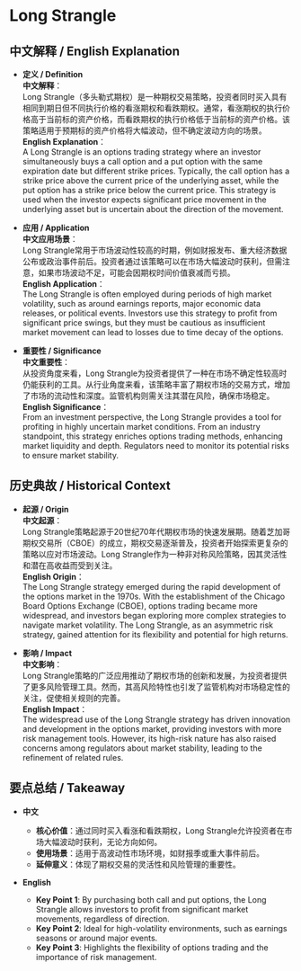 # Long Strangle

## 中文解释 / English Explanation

* **定义 / Definition**  
  **中文解释**：  
  Long Strangle（多头勒式期权）是一种期权交易策略，投资者同时买入具有相同到期日但不同执行价格的看涨期权和看跌期权。通常，看涨期权的执行价格高于当前标的资产价格，而看跌期权的执行价格低于当前标的资产价格。该策略适用于预期标的资产价格将大幅波动，但不确定波动方向的场景。  
  **English Explanation**：  
  A Long Strangle is an options trading strategy where an investor simultaneously buys a call option and a put option with the same expiration date but different strike prices. Typically, the call option has a strike price above the current price of the underlying asset, while the put option has a strike price below the current price. This strategy is used when the investor expects significant price movement in the underlying asset but is uncertain about the direction of the movement.

* **应用 / Application**  
  **中文应用场景**：  
  Long Strangle常用于市场波动性较高的时期，例如财报发布、重大经济数据公布或政治事件前后。投资者通过该策略可以在市场大幅波动时获利，但需注意，如果市场波动不足，可能会因期权时间价值衰减而亏损。  
  **English Application**：  
  The Long Strangle is often employed during periods of high market volatility, such as around earnings reports, major economic data releases, or political events. Investors use this strategy to profit from significant price swings, but they must be cautious as insufficient market movement can lead to losses due to time decay of the options.

* **重要性 / Significance**  
  **中文重要性**：  
  从投资角度来看，Long Strangle为投资者提供了一种在市场不确定性较高时仍能获利的工具。从行业角度来看，该策略丰富了期权市场的交易方式，增加了市场的流动性和深度。监管机构则需关注其潜在风险，确保市场稳定。  
  **English Significance**：  
  From an investment perspective, the Long Strangle provides a tool for profiting in highly uncertain market conditions. From an industry standpoint, this strategy enriches options trading methods, enhancing market liquidity and depth. Regulators need to monitor its potential risks to ensure market stability.

## 历史典故 / Historical Context

* **起源 / Origin**  
  **中文起源**：  
  Long Strangle策略起源于20世纪70年代期权市场的快速发展期。随着芝加哥期权交易所（CBOE）的成立，期权交易逐渐普及，投资者开始探索更复杂的策略以应对市场波动。Long Strangle作为一种非对称风险策略，因其灵活性和潜在高收益而受到关注。  
  **English Origin**：  
  The Long Strangle strategy emerged during the rapid development of the options market in the 1970s. With the establishment of the Chicago Board Options Exchange (CBOE), options trading became more widespread, and investors began exploring more complex strategies to navigate market volatility. The Long Strangle, as an asymmetric risk strategy, gained attention for its flexibility and potential for high returns.

* **影响 / Impact**  
  **中文影响**：  
  Long Strangle策略的广泛应用推动了期权市场的创新和发展，为投资者提供了更多风险管理工具。然而，其高风险特性也引发了监管机构对市场稳定性的关注，促使相关规则的完善。  
  **English Impact**：  
  The widespread use of the Long Strangle strategy has driven innovation and development in the options market, providing investors with more risk management tools. However, its high-risk nature has also raised concerns among regulators about market stability, leading to the refinement of related rules.

## 要点总结 / Takeaway

* **中文**  
  - **核心价值**：通过同时买入看涨和看跌期权，Long Strangle允许投资者在市场大幅波动时获利，无论方向如何。  
  - **使用场景**：适用于高波动性市场环境，如财报季或重大事件前后。  
  - **延伸意义**：体现了期权交易的灵活性和风险管理的重要性。

* **English**  
  - **Key Point 1**: By purchasing both call and put options, the Long Strangle allows investors to profit from significant market movements, regardless of direction.  
  - **Key Point 2**: Ideal for high-volatility environments, such as earnings seasons or around major events.  
  - **Key Point 3**: Highlights the flexibility of options trading and the importance of risk management.